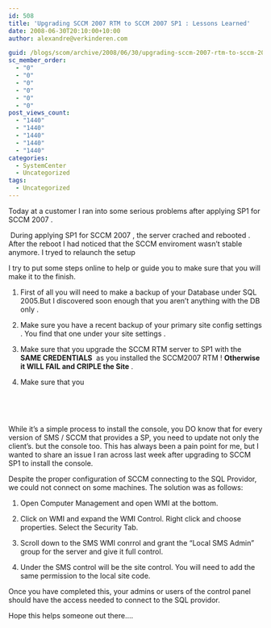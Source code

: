 ```yaml
---
id: 508
title: 'Upgrading SCCM 2007 RTM to SCCM 2007 SP1 : Lessons Learned'
date: 2008-06-30T20:10:00+10:00
author: alexandre@verkinderen.com

guid: /blogs/scom/archive/2008/06/30/upgrading-sccm-2007-rtm-to-sccm-2007-sp1-lessons-learned.aspx
sc_member_order:
  - "0"
  - "0"
  - "0"
  - "0"
  - "0"
  - "0"
post_views_count:
  - "1440"
  - "1440"
  - "1440"
  - "1440"
  - "1440"
categories:
  - SystemCenter
  - Uncategorized
tags:
  - Uncategorized
---
```

Today at a customer I ran into some serious problems after applying SP1 for SCCM 2007 .

&nbsp;During applying SP1 for SCCM 2007 , the server crached and rebooted . After the reboot I had noticed that the SCCM enviroment wasn&#8217;t stable anymore. I tryed to relaunch the setup

I try to put some steps online to help or guide you to make sure that you will make it to the finish.

  1. First of all you will need to make a backup of your Database under SQL 2005.But I discovered soon enough that you aren&#8217;t anything with the DB only .</p> 
  2. Make sure you have a recent backup of your primary site config settings . You find that one under your site settings .

  3. Make sure that you upgrade the SCCM RTM server to SP1 with the **SAME CREDENTIALS**&nbsp; as you installed the SCCM2007 RTM ! **Otherwise it WILL FAIL and CRIPLE the Site** .

  4. Make sure that you

&nbsp;

&nbsp;

While it&#8217;s a simple process to install the console, you DO know that for every version of SMS / SCCM that provides a SP, you need to update not only the client&#8217;s. but the console too. This has always been a pain point for me, but I wanted to share an issue I ran across last week after upgrading to SCCM SP1 to install the console.

Despite the proper configuration of SCCM connecting to the SQL Providor, we could not connect on some machines. The solution was as follows:

  1. Open Computer Management and open WMI at the bottom.</p> 
  2. Click on WMI and expand the WMI Control. Right click and choose properties. Select the Security Tab.

  3. Scroll down to the SMS WMI conrrol and grant the &#8220;Local SMS Admin&#8221; group for the server and give it full control.

  4. Under the SMS control will be the site control. You will need to add the same permission to the local site code.

Once you have completed this, your admins or users of the control panel should have the access needed to connect to the SQL providor.

Hope this helps someone out there&#8230;.
